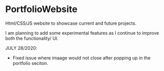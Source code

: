 # PortfolioWebsite
Html/CSS/JS website to showcase current and future projects. 


I am planning to add some experimental features as I continue to improve both the functionality/ UI.


JULY 28/2020:
  - Fixed issue where imaage would not close after popping up in the portfolio seciton. 
  
